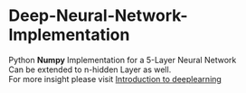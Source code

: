 # Deep-Neural-Network-Implementation
Python **Numpy** Implementation for a 5-Layer Neural Network <br>
Can be extended to n-hidden Layer as well.<br>
For more insight please visit [Introduction to deeplearning](https://ab-bh.github.io)
